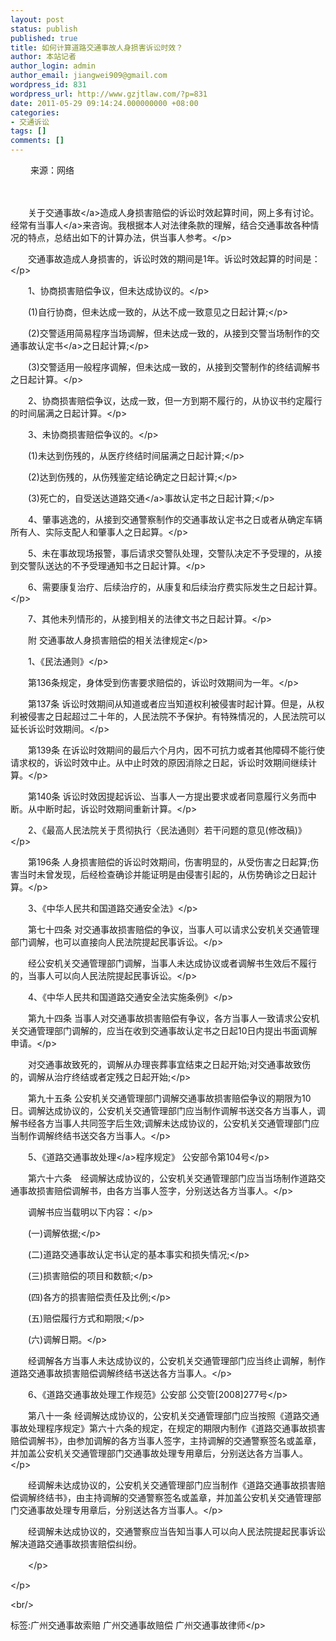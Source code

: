 ```yaml
---
layout: post
status: publish
published: true
title: 如何计算道路交通事故人身损害诉讼时效？
author: 本站记者
author_login: admin
author_email: jiangwei909@gmail.com
wordpress_id: 831
wordpress_url: http://www.gzjtlaw.com/?p=831
date: 2011-05-29 09:14:24.000000000 +08:00
categories:
- 交通诉讼
tags: []
comments: []
---
```

<p><p>　　 来源：网络<p>　　<p>　　关于<a>交通事故<&#47;a>造成人身损害赔偿的诉讼时效起算时间，网上多有讨论。经常有<a>当事人<&#47;a>来咨询。我根据本人对法律条款的理解，结合交通事故各种情况的特点，总结出如下的计算办法，供当事人参考。<&#47;p><p>　　交通事故造成人身损害的，诉讼时效的期间是1年。诉讼时效起算的时间是：<&#47;p><p>　　1、协商损害赔偿争议，但未达成协议的。<&#47;p><p>　　(1)自行协商，但未达成一致的，从达不成一致意见之日起计算;<&#47;p><p>　　(2)交警适用简易程序当场调解，但未达成一致的，从接到交警当场制作的<a>交通事故认定书<&#47;a>之日起计算;<&#47;p><p>　　(3)交警适用一般程序调解，但未达成一致的，从接到交警制作的终结调解书之日起计算。<&#47;p><p>　　2、协商损害赔偿争议，达成一致，但一方到期不履行的，从协议书约定履行的时间届满之日起计算。<&#47;p><p>　　3、未协商损害赔偿争议的。<&#47;p><p>　　(1)未达到伤残的，从医疗终结时间届满之日起计算;<&#47;p><p>　　(2)达到伤残的，从伤残鉴定结论确定之日起计算;<&#47;p><p>　　(3)死亡的，自受送达<a>道路交通<&#47;a>事故认定书之日起计算;<&#47;p><p>　　4、肇事逃逸的，从接到交通警察制作的交通事故认定书之日或者从确定车辆所有人、实际支配人和肇事人之日起算。<&#47;p><p>　　5、未在事故现场报警，事后请求交警队处理，交警队决定不予受理的，从接到交警队送达的不予受理通知书之日起计算。<&#47;p><p>　　6、需要康复治疗、后续治疗的，从康复和后续治疗费实际发生之日起计算。<&#47;p><p>　　7、其他未列情形的，从接到相关的法律文书之日起计算。<&#47;p><p>　　附 交通事故人身损害赔偿的相关法律规定<&#47;p><p>　　1、《民法通则》<&#47;p><p>　　第136条规定，身体受到伤害要求赔偿的，诉讼时效期间为一年。<&#47;p><p>　　第137条 诉讼时效期间从知道或者应当知道权利被侵害时起计算。但是，从权利被侵害之日起超过二十年的，人民法院不予保护。有特殊情况的，人民法院可以延长诉讼时效期间。<&#47;p><p>　　第139条 在诉讼时效期间的最后六个月内，因不可抗力或者其他障碍不能行使请求权的，诉讼时效中止。从中止时效的原因消除之日起，诉讼时效期间继续计算。<&#47;p><p>　　第140条 诉讼时效因提起诉讼、当事人一方提出要求或者同意履行义务而中断。从中断时起，诉讼时效期间重新计算。<&#47;p><p>　　2、《最高人民法院关于贯彻执行〈民法通则〉若干问题的意见(修改稿)》<&#47;p><p>　　第196条 人身损害赔偿的诉讼时效期间，伤害明显的，从受伤害之日起算;伤害当时未曾发现，后经检查确诊并能证明是由侵害引起的，从伤势确诊之日起计算。<&#47;p><p>　　3、《中华人民共和国道路交通安全法》<&#47;p><p>　　第七十四条 对交通事故损害赔偿的争议，当事人可以请求公安机关交通管理部门调解，也可以直接向人民法院提起民事诉讼。<&#47;p><p>　　经公安机关交通管理部门调解，当事人未达成协议或者调解书生效后不履行的，当事人可以向人民法院提起民事诉讼。<&#47;p><p>　　4、《中华人民共和国道路交通安全法实施条例》<&#47;p><p>　　第九十四条 当事人对交通事故损害赔偿有争议，各方当事人一致请求公安机关交通管理部门调解的，应当在收到交通事故认定书之日起10日内提出书面调解申请。<&#47;p><p>　　对交通事故致死的，调解从办理丧葬事宜结束之日起开始;对交通事故致伤的，调解从治疗终结或者定残之日起开始;<&#47;p><p>　　第九十五条 公安机关交通管理部门调解交通事故损害赔偿争议的期限为10日。调解达成协议的，公安机关交通管理部门应当制作调解书送交各方当事人，调解书经各方当事人共同签字后生效;调解未达成协议的，公安机关交通管理部门应当制作调解终结书送交各方当事人。<&#47;p><p>　　5、《道路<a>交通事故处理<&#47;a>程序规定》 公安部令第104号<&#47;p><p>　　第六十六条　经调解达成协议的，公安机关交通管理部门应当当场制作道路交通事故损害赔偿调解书，由各方当事人签字，分别送达各方当事人。<&#47;p><p>　　调解书应当载明以下内容：<&#47;p><p>　　(一)调解依据;<&#47;p><p>　　(二)道路交通事故认定书认定的基本事实和损失情况;<&#47;p><p>　　(三)损害赔偿的项目和数额;<&#47;p><p>　　(四)各方的损害赔偿责任及比例;<&#47;p><p>　　(五)赔偿履行方式和期限;<&#47;p><p>　　(六)调解日期。<&#47;p><p>　　经调解各方当事人未达成协议的，公安机关交通管理部门应当终止调解，制作道路交通事故损害赔偿调解终结书送达各方当事人。<&#47;p><p>　　6、《道路交通事故处理工作规范》公安部 公交管[2008]277号<&#47;p><p>　　第八十一条 经调解达成协议的，公安机关交通管理部门应当按照《道路交通事故处理程序规定》第六十六条的规定，在规定的期限内制作《道路交通事故损害赔偿调解书》，由参加调解的各方当事人签字，主持调解的交通警察签名或盖章，并加盖公安机关交通管理部门交通事故处理专用章后，分别送达各方当事人。<&#47;p><p>　　经调解未达成协议的，公安机关交通管理部门应当制作《道路交通事故损害赔偿调解终结书》，由主持调解的交通警察签名或盖章，并加盖公安机关交通管理部门交通事故处理专用章后，分别送达各方当事人。<&#47;p><p>　　经调解未达成协议的，交通警察应当告知当事人可以向人民法院提起民事诉讼解决道路交通事故损害赔偿纠纷。<p>　　<&#47;p><p><&#47;p><br&#47;><p>标签:广州交通事故索赔 广州交通事故赔偿 广州交通事故律师<&#47;p>
